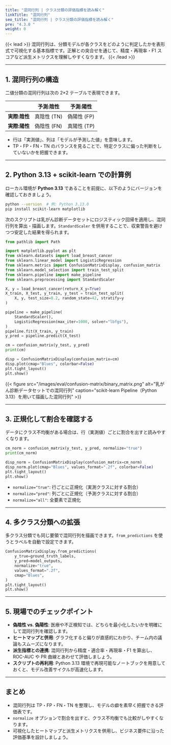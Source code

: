 ```yaml
---
title: "混同行列 | クラス分類の評価指標を読み解く"
linkTitle: "混同行列"
seo_title: "混同行列 | クラス分類の評価指標を読み解く"
pre: "4.3.0 "
weight: 0
---
```


{{< lead >}}
混同行列は、分類モデルが各クラスをどのように判定したかを表形式で可視化する基本指標です。正解との突合せを通じて、精度・再現率・F1 スコアなど派生メトリクスを理解しやすくなります。
{{< /lead >}}

---

## 1. 混同行列の構造

二値分類の混同行列は次の 2×2 テーブルで表現できます。

|              | 予測:陰性 | 予測:陽性 |
| ------------ | --------- | --------- |
| **実際:陰性** | 真陰性 (TN) | 偽陽性 (FP) |
| **実際:陽性** | 偽陰性 (FN) | 真陽性 (TP) |

- 行は「実測値」、列は「モデルが予測した値」を意味します。
- TP・FP・FN・TN のバランスを見ることで、特定クラスに偏った判断をしていないかを把握できます。

---

## 2. Python 3.13 + scikit-learn での計算例

ローカル環境が **Python 3.13** であることを前提に、以下のようにバージョンを確認しておきましょう。

```bash
python --version  # 例: Python 3.13.0
pip install scikit-learn matplotlib
```

次のスクリプトは乳がん診断データセットにロジスティック回帰を適用し、混同行列を算出・描画します。`StandardScaler` を併用することで、収束警告を避けつつ安定した結果を得られます。

```python
from pathlib import Path

import matplotlib.pyplot as plt
from sklearn.datasets import load_breast_cancer
from sklearn.linear_model import LogisticRegression
from sklearn.metrics import ConfusionMatrixDisplay, confusion_matrix
from sklearn.model_selection import train_test_split
from sklearn.pipeline import make_pipeline
from sklearn.preprocessing import StandardScaler

X, y = load_breast_cancer(return_X_y=True)
X_train, X_test, y_train, y_test = train_test_split(
    X, y, test_size=0.2, random_state=42, stratify=y
)

pipeline = make_pipeline(
    StandardScaler(),
    LogisticRegression(max_iter=1000, solver="lbfgs"),
)
pipeline.fit(X_train, y_train)
y_pred = pipeline.predict(X_test)

cm = confusion_matrix(y_test, y_pred)
print(cm)

disp = ConfusionMatrixDisplay(confusion_matrix=cm)
disp.plot(cmap="Blues", colorbar=False)
plt.tight_layout()
plt.show()
```

{{< figure src="/images/eval/confusion-matrix/binary_matrix.png" alt="乳がん診断データセットでの混同行列" caption="scikit-learn Pipeline（Python 3.13）を用いて描画した混同行列" >}}

---

## 3. 正規化して割合を確認する

データにクラス不均衡がある場合は、行（実測値）ごとに割合を出すと読みやすくなります。

```python
cm_norm = confusion_matrix(y_test, y_pred, normalize="true")
print(cm_norm)

disp_norm = ConfusionMatrixDisplay(confusion_matrix=cm_norm)
disp_norm.plot(cmap="Blues", values_format=".2f", colorbar=False)
plt.tight_layout()
plt.show()
```

- `normalize="true"`: 行ごとに正規化（実測クラスに対する割合）
- `normalize="pred"`: 列ごとに正規化（予測クラスに対する割合）
- `normalize="all"`: 全要素で正規化

---

## 4. 多クラス分類への拡張

多クラス分類でも同じ要領で混同行列を描画できます。`from_predictions` を使うとラベルを自動で設定できます。

```python
ConfusionMatrixDisplay.from_predictions(
    y_true=ground_truth_labels,
    y_pred=model_outputs,
    normalize="true",
    values_format=".2f",
    cmap="Blues",
)
plt.tight_layout()
plt.show()
```

---

## 5. 現場でのチェックポイント

- **偽陰性 vs. 偽陽性**: 医療や不正検知では、どちらを最小化したいかを明確にして混同行列を確認します。
- **ヒートマップと併用**: グラフ化すると偏りが直感的にわかり、チーム内の議論もスムーズになります。
- **派生指標との連携**: 混同行列から精度・適合率・再現率・F1 を算出し、ROC-AUC や PR 曲線とあわせて評価しましょう。
- **スクリプトの再利用**: Python 3.13 環境で再現可能なノートブックを用意しておくと、モデル改善サイクルが高速化します。

---

## まとめ

- 混同行列は TP・FP・FN・TN を整理し、モデルの癖を素早く把握できる評価表です。
- `normalize` オプションで割合を出すと、クラス不均衡でも比較がしやすくなります。
- 可視化したヒートマップと派生メトリクスを併用し、ビジネス要件に沿った評価基準を設計しましょう。
